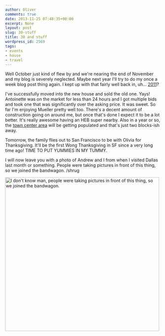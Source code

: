 ```yaml
---
author: Oliver
comments: true
date: 2013-11-25 07:48:35+00:00
excerpt: None
layout: post
slug: 30-stuff
title: 30 and stuff
wordpress_id: 2569
tags:
- events
- house
- travel
---
```


Well October just kind of flew by and we're nearing the end of November and my blog is severely neglected. Maybe next year I'll try to do my once a week blog post thing again. I kept up with that fairly well back in, uh... <a href="http://www.owiber.com/2011/?order=ASC">2011</a>?

I've successfully moved into the new house and sold the old one. Yays! Antoinette was on the market for less than 24 hours and I got multiple bids and took one that was significantly over the asking price. It was sweet. So far I'm enjoying Mueller pretty well too. There's a decent amount of construction going on around me, but once that's done I expect it to be a lot better. It's really awesome having an HEB super nearby. Also in a year or so, the <a href="http://www.aldrichstreet.com/">town center area</a> will be getting populated and that's just two blocks-ish away.

Tomorrow, the family flies out to San Francisco to be with Olivia for Thanksgiving. It'll be the first Wong Thanksgiving in SF since a very long time ago! TIME TO PUT YUMMIES IN MY TUMMY.

I will now leave you with a photo of Andrew and I from when I visited Dallas last month or something. People were taking pictures in front of this thing, so we joined the bandwagon. /shrug

<a href="http://www.flickr.com/photos/owiber/10252224314" title="I don&#x27;t know man, people were taking pictures in front of this thing, so we joined the bandwagon. by Oliver Wong, on Flickr"><img src="//farm9.staticflickr.com/8121/10252224314_9c7313e868.jpg" width="500" height="500" alt="I don&#x27;t know man, people were taking pictures in front of this thing, so we joined the bandwagon."></a>